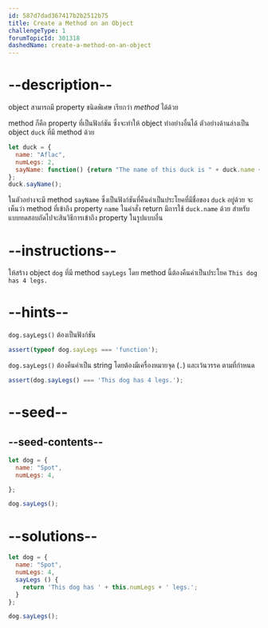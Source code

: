 ```yaml
---
id: 587d7dad367417b2b2512b75
title: Create a Method on an Object
challengeType: 1
forumTopicId: 301318
dashedName: create-a-method-on-an-object
---
```


# --description--

object สามารถมี property ชนิดพิเศษ เรียกว่า <dfn>method</dfn> ได้ด้วย

method ก็คือ property ที่เป็นฟังก์ชัน ซึ่งจะทำให้ object ทำอย่างอื่นได้ 
ตัวอย่างด้านล่างเป็น object `duck` ที่มี method ด้วย

```js
let duck = {
  name: "Aflac",
  numLegs: 2,
  sayName: function() {return "The name of this duck is " + duck.name + ".";}
};
duck.sayName();
```

ในตัวอย่างจะมี method `sayName` ซึ่งเป็นฟังก์ชันที่คืนค่าเป็นประโยคที่มีชื่อของ `duck` อยู่ด้วย 
จะเห็นว่า method ที่เข้าถึง property `name` ในคำสั่ง return มีการใช้ `duck.name` ด้วย สำหรับแบบทดสอบถัดไปจะสินวิธีการเข้าถึง property ในรูปแบบอื่น 

# --instructions--

ให้สร้าง object `dog` ที่มี method `sayLegs` โดย method นี้ต้องคืนค่าเป็นประโยค `This dog has 4 legs.`

# --hints--

`dog.sayLegs()` ต้องเป็นฟังก์ชัน

```js
assert(typeof dog.sayLegs === 'function');
```

`dog.sayLegs()` ต้องคืนค่าเป็น string โดยต้องมีเครื่องหมายจุด (`.`) และเว้นวรรค ตามที่กำหนด

```js
assert(dog.sayLegs() === 'This dog has 4 legs.');
```

# --seed--

## --seed-contents--

```js
let dog = {
  name: "Spot",
  numLegs: 4,

};

dog.sayLegs();
```

# --solutions--

```js
let dog = {
  name: "Spot",
  numLegs: 4,
  sayLegs () {
    return 'This dog has ' + this.numLegs + ' legs.';
  }
};

dog.sayLegs();
```
